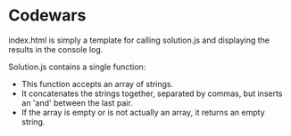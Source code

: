# Codewars
index.html is simply a template for calling solution.js and displaying the results in the console log.

Solution.js contains a single function:
<ul>
<li>This function accepts an array of strings.</li>
<li>It concatenates the strings together, separated by commas, but inserts an 'and' between the last pair. </li>
<li>If the array is empty or is not actually an array, it returns an empty string.</li>
</ul>